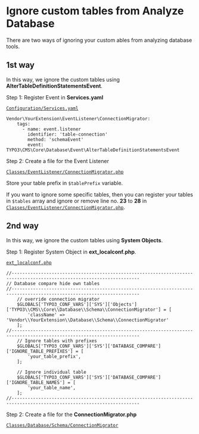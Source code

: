 
# Ignore custom tables from Analyze Database

There are two ways of ignoring your custom ables from analyzing database tools.

## 1st way ##

In this way, we ignore the custom tables using **AlterTableDefinitionStatementsEvent**.

Step 1: Register Event in **Services.yaml**

[`Configuration/Services.yaml`](../Configuration/Services.yaml)

```
Vendor\YourExtension\EventListener\ConnectionMigrator:
    tags:
      - name: event.listener
        identifier: 'table-connection'
        method: 'schemaEvent'
        event: TYPO3\CMS\Core\Database\Event\AlterTableDefinitionStatementsEvent
```

Step 2: Create a file for the Event Listener

[`Classes/EventListener/ConnectionMigrator.php`](../Classes/EventListener/ConnectionMigrator.php)

Store your table prefix in `$tablePrefix` variable. 


If you want to ignore some specific tables, then you can register your tables in `$tables` array and ignore or remove line no. **23** to **28** in [`Classes/EventListener/ConnectionMigrator.php`](../Classes/EventListener/ConnectionMigrator.php).

## 2nd way ##

In this way, we ignore the custom tables using **System Objects**.

Step 1: Register System Object  in **ext_localconf.php**.

[`ext_localconf.php`](../ext_localconf.php)

```
//----------------------------------------------------------------------------------------------------------------------
// Database compare hide own tables
//----------------------------------------------------------------------------------------------------------------------
    // override connection migrator
    $GLOBALS['TYPO3_CONF_VARS']['SYS']['Objects']['TYPO3\\CMS\\Core\\Database\\Schema\\ConnectionMigrator'] = [
        'className' => 'Vendor\\YourExtension\\Database\\Schema\\ConnectionMigrator'
    ];
//----------------------------------------------------------------------------------------------------------------------
    // Ignore tables with prefixes 
    $GLOBALS['TYPO3_CONF_VARS']['SYS']['DATABASE_COMPARE']['IGNORE_TABLE_PREFIXES'] = [
        'your_table_prefix',
    ];

    // Ignore individual table 
    $GLOBALS['TYPO3_CONF_VARS']['SYS']['DATABASE_COMPARE']['IGNORE_TABLE_NAMES'] = [
        'your_table_name',
    ];
//---------------------------------------------------------------------------------------------------------------------- 
```

Step 2: Create a file for the **ConnectionMigrator.php**

[`Classes/Database/Schema/ConnectionMigrator`](../Classes/Database/Schema/ConnectionMigrator.php)


